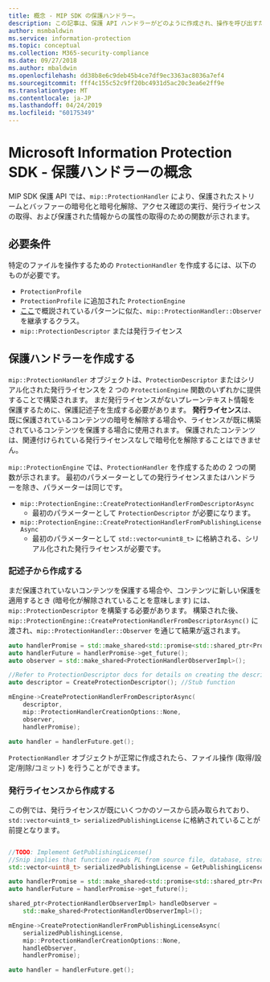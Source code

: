 ```yaml
---
title: 概念 - MIP SDK の保護ハンドラー。
description: この記事は、保護 API ハンドラーがどのように作成され、操作を呼び出すためにどのように使用されるかを理解するのに役立ちます。
author: msmbaldwin
ms.service: information-protection
ms.topic: conceptual
ms.collection: M365-security-compliance
ms.date: 09/27/2018
ms.author: mbaldwin
ms.openlocfilehash: dd38b8e6c9deb45b4ce7df9ec3363ac8036a7ef4
ms.sourcegitcommit: fff4c155c52c9ff20bc4931d5ac20c3ea6e2ff9e
ms.translationtype: MT
ms.contentlocale: ja-JP
ms.lasthandoff: 04/24/2019
ms.locfileid: "60175349"
---
```

# <a name="microsoft-information-protection-sdk---protection-handler-concepts"></a>Microsoft Information Protection SDK - 保護ハンドラーの概念

MIP SDK 保護 API では、`mip::ProtectionHandler` により、保護されたストリームとバッファーの暗号化と暗号化解除、アクセス確認の実行、発行ライセンスの取得、および保護された情報からの属性の取得のための関数が示されます。 

## <a name="requirements"></a>必要条件

特定のファイルを操作するための `ProtectionHandler` を作成するには、以下のものが必要です。

- `ProtectionProfile`
- `ProtectionProfile` に追加された `ProtectionEngine`
- [ここ]()で概説されているパターンに似た、`mip::ProtectionHandler::Observer` を継承するクラス。
- `mip::ProtectionDescriptor` または発行ライセンス

## <a name="create-a-protection-handler"></a>保護ハンドラーを作成する

`mip::ProtectionHandler` オブジェクトは、`ProtectionDescriptor` またはシリアル化された発行ライセンスを 2 つの `ProtectionEngine` 関数のいずれかに提供することで構築されます。 まだ発行ライセンスがないプレーンテキスト情報を保護するために、保護記述子を生成する必要があります。 **発行ライセンス**は、既に保護されているコンテンツの暗号を解除する場合や、ライセンスが既に構築されているコンテンツを保護する場合に使用されます。 保護されたコンテンツは、関連付けられている発行ライセンスなしで暗号化を解除することはできません。

`mip::ProtectionEngine` では、`ProtectionHandler` を作成するための 2 つの関数が示されます。 最初のパラメーターとしての発行ライセンスまたはハンドラーを除き、パラメーターは同じです。

- `mip::ProtectionEngine::CreateProtectionHandlerFromDescriptorAsync`
  - 最初のパラメーターとして `ProtectionDescriptor` が必要になります。
- `mip::ProtectionEngine::CreateProtectionHandlerFromPublishingLicenseAsync`
  - 最初のパラメーターとして `std::vector<unint8_t>` に格納される、シリアル化された発行ライセンスが必要です。

### <a name="create-from-descriptor"></a>記述子から作成する

まだ保護されていないコンテンツを保護する場合や、コンテンツに新しい保護を適用するとき (暗号化が解除されていることを意味します) には、`mip::ProtectionDescriptor` を構築する必要があります。 構築された後、`mip::ProtectionEngine::CreateProtectionHandlerFromDescriptorAsync()` に渡され、`mip::ProtectionHandler::Observer` を通じて結果が返されます。

```cpp
auto handlerPromise = std::make_shared<std::promise<std::shared_ptr<ProtectionHandler>>>();
auto handlerFuture = handlerPromise->get_future();
auto observer = std::make_shared<ProtectionHandlerObserverImpl>();

//Refer to ProtectionDescriptor docs for details on creating the descriptor
auto descriptor = CreateProtectionDescriptor(); //Stub function

mEngine->CreateProtectionHandlerFromDescriptorAsync(
    descriptor,
    mip::ProtectionHandlerCreationOptions::None,
    observer,
    handlerPromise);

auto handler = handlerFuture.get();
```

`ProtectionHandler` オブジェクトが正常に作成されたら、ファイル操作 (取得/設定/削除/コミット) を行うことができます。

### <a name="create-from-publishing-license"></a>発行ライセンスから作成する

この例では、発行ライセンスが既にいくつかのソースから読み取られており、`std::vector<uint8_t> serializedPublishingLicense` に格納されていることが前提となります。

```cpp

//TODO: Implement GetPublishingLicense()
//Snip implies that function reads PL from source file, database, stream, etc.
std::vector<uint8_t> serializedPublishingLicense = GetPublishingLicense(filePath);

auto handlerPromise = std::make_shared<std::promise<std::shared_ptr<ProtectionHandler>>>();
auto handlerFuture = handlerPromise->get_future();

shared_ptr<ProtectionHandlerObserverImpl> handleObserver =
    std::make_shared<ProtectionHandlerObserverImpl>();

mEngine->CreateProtectionHandlerFromPublishingLicenseAsync(
    serializedPublishingLicense,
    mip::ProtectionHandlerCreationOptions::None,
    handleObserver,
    handlerPromise);

auto handler = handlerFuture.get();
```

